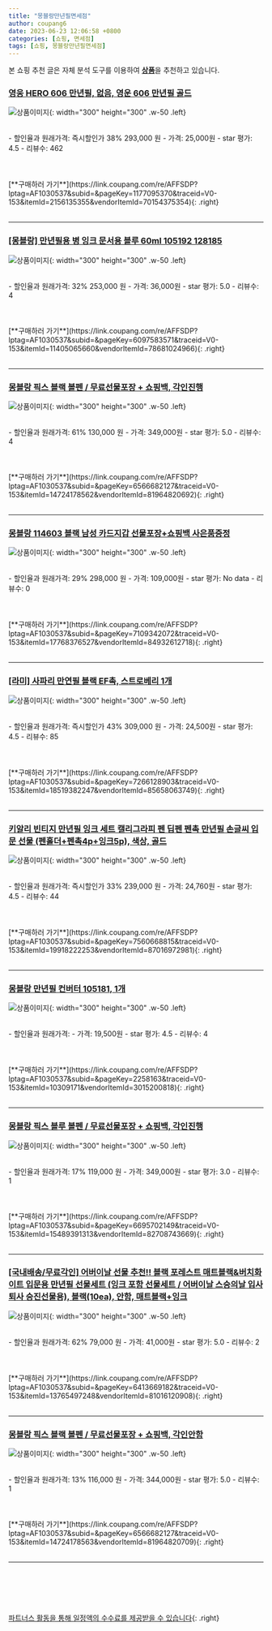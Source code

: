 ```yaml
---
title: "몽블랑만년필면세점"
author: coupang6
date: 2023-06-23 12:06:58 +0800
categories: [쇼핑, 면세점]
tags: [쇼핑, 몽블랑만년필면세점]
---
```


본 쇼핑 추천 글은 자체 분석 도구를 이용하여 [**상품**](https://link.coupang.com/a/bao1ui)을 추천하고 있습니다.

### [영웅 HERO 606 만년필, 없음, 영운 606 만년필 골드](https://link.coupang.com/re/AFFSDP?lptag=AF1030537&subid=&pageKey=1177095370&traceid=V0-153&itemId=2156135355&vendorItemId=70154375354)

![상품이미지](https://thumbnail10.coupangcdn.com/thumbnails/remote/230x230ex/image/vendor_inventory/f80b/161acf3a7fa0f35f2a04b796dc3ccab44ddb581319e5eeedd0d404dd92c9.jpg){: width="300" height="300" .w-50 .left}


<br>
- 할인율과 원래가격: 즉시할인가 38%  293,000   원
- 가격: 25,000원
- star 평가: 4.5
- 리뷰수: 462
<br>
<br>
<br>
<br>
[**구매하러 가기**](https://link.coupang.com/re/AFFSDP?lptag=AF1030537&subid=&pageKey=1177095370&traceid=V0-153&itemId=2156135355&vendorItemId=70154375354){: .right}
<br>
<br>

---

### [[몽블랑] 만년필용 병 잉크 문서용 블루 60ml 105192 128185](https://link.coupang.com/re/AFFSDP?lptag=AF1030537&subid=&pageKey=6097583571&traceid=V0-153&itemId=11405065660&vendorItemId=78681024966)

![상품이미지](https://thumbnail7.coupangcdn.com/thumbnails/remote/230x230ex/image/vendor_inventory/bc35/228c391b203b4da65f87ff7f3a0e31bea1dafee0e5122e5b53abdb2aab0e.jpg){: width="300" height="300" .w-50 .left}


<br>
- 할인율과 원래가격: 32%  253,000   원
- 가격: 36,000원
- star 평가: 5.0
- 리뷰수: 4
<br>
<br>
<br>
<br>
[**구매하러 가기**](https://link.coupang.com/re/AFFSDP?lptag=AF1030537&subid=&pageKey=6097583571&traceid=V0-153&itemId=11405065660&vendorItemId=78681024966){: .right}
<br>
<br>

---

### [몽블랑 픽스 블랙 볼펜 / 무료선물포장 + 쇼핑백, 각인진행](https://link.coupang.com/re/AFFSDP?lptag=AF1030537&subid=&pageKey=6566682127&traceid=V0-153&itemId=14724178562&vendorItemId=81964820692)

![상품이미지](https://thumbnail10.coupangcdn.com/thumbnails/remote/230x230ex/image/vendor_inventory/e4cc/1883480b1ee316b4a89cc62d06c4a0f9cb95d116b95225f535d678a6a4bb.jpg){: width="300" height="300" .w-50 .left}


<br>
- 할인율과 원래가격: 61%  130,000   원
- 가격: 349,000원
- star 평가: 5.0
- 리뷰수: 4
<br>
<br>
<br>
<br>
[**구매하러 가기**](https://link.coupang.com/re/AFFSDP?lptag=AF1030537&subid=&pageKey=6566682127&traceid=V0-153&itemId=14724178562&vendorItemId=81964820692){: .right}
<br>
<br>

---

### [몽블랑 114603 블랙 남성 카드지갑 선물포장+쇼핑백 사은품증정](https://link.coupang.com/re/AFFSDP?lptag=AF1030537&subid=&pageKey=7109342072&traceid=V0-153&itemId=17768376527&vendorItemId=84932612718)

![상품이미지](https://thumbnail10.coupangcdn.com/thumbnails/remote/230x230ex/image/vendor_inventory/f445/24e036f27cc73d5fe9bdb66778fb205450e87c250111236c7e5ad9c966fe.jpg){: width="300" height="300" .w-50 .left}


<br>
- 할인율과 원래가격: 29%  298,000   원
- 가격: 109,000원
- star 평가: No data
- 리뷰수: 0
<br>
<br>
<br>
<br>
[**구매하러 가기**](https://link.coupang.com/re/AFFSDP?lptag=AF1030537&subid=&pageKey=7109342072&traceid=V0-153&itemId=17768376527&vendorItemId=84932612718){: .right}
<br>
<br>

---

### [[라미] 사파리 만연필 블랙 EF촉, 스트로베리 1개](https://link.coupang.com/re/AFFSDP?lptag=AF1030537&subid=&pageKey=7266128903&traceid=V0-153&itemId=18519382247&vendorItemId=85658063749)

![상품이미지](https://thumbnail9.coupangcdn.com/thumbnails/remote/230x230ex/image/vendor_inventory/35f9/a0933cab3ab9da458308db5fabe9af3ffdbcbdcd138c5ee798e595744c77.jpg){: width="300" height="300" .w-50 .left}


<br>
- 할인율과 원래가격: 즉시할인가 43%  309,000   원
- 가격: 24,500원
- star 평가: 4.5
- 리뷰수: 85
<br>
<br>
<br>
<br>
[**구매하러 가기**](https://link.coupang.com/re/AFFSDP?lptag=AF1030537&subid=&pageKey=7266128903&traceid=V0-153&itemId=18519382247&vendorItemId=85658063749){: .right}
<br>
<br>

---

### [키알리 빈티지 만년필 잉크 세트 캘리그라피 펜 딥펜 펜촉 만년필 손글씨 입문 선물 (펜홀더+펜촉4p+잉크5p), 색상, 골드](https://link.coupang.com/re/AFFSDP?lptag=AF1030537&subid=&pageKey=7560668815&traceid=V0-153&itemId=19918222253&vendorItemId=87016972981)

![상품이미지](https://thumbnail10.coupangcdn.com/thumbnails/remote/230x230ex/image/vendor_inventory/2f5f/510c3303bc7a5896652bb5db65433d10142e9306ae93476be4b6de9a98f1.jpg){: width="300" height="300" .w-50 .left}


<br>
- 할인율과 원래가격: 즉시할인가 33%  239,000   원
- 가격: 24,760원
- star 평가: 4.5
- 리뷰수: 44
<br>
<br>
<br>
<br>
[**구매하러 가기**](https://link.coupang.com/re/AFFSDP?lptag=AF1030537&subid=&pageKey=7560668815&traceid=V0-153&itemId=19918222253&vendorItemId=87016972981){: .right}
<br>
<br>

---

### [몽블랑 만년필 컨버터 105181, 1개](https://link.coupang.com/re/AFFSDP?lptag=AF1030537&subid=&pageKey=2258163&traceid=V0-153&itemId=10309171&vendorItemId=3015200818)

![상품이미지](https://thumbnail6.coupangcdn.com/thumbnails/remote/230x230ex/image/product/image/vendoritem/2018/01/11/3015200818/f2291001-5b01-47b0-9b1e-b63c863b66c5.jpg){: width="300" height="300" .w-50 .left}


<br>
- 할인율과 원래가격: 
- 가격: 19,500원
- star 평가: 4.5
- 리뷰수: 4
<br>
<br>
<br>
<br>
[**구매하러 가기**](https://link.coupang.com/re/AFFSDP?lptag=AF1030537&subid=&pageKey=2258163&traceid=V0-153&itemId=10309171&vendorItemId=3015200818){: .right}
<br>
<br>

---

### [몽블랑 픽스 블루 볼펜 / 무료선물포장 + 쇼핑백, 각인진행](https://link.coupang.com/re/AFFSDP?lptag=AF1030537&subid=&pageKey=6695702149&traceid=V0-153&itemId=15489391313&vendorItemId=82708743669)

![상품이미지](https://thumbnail6.coupangcdn.com/thumbnails/remote/230x230ex/image/vendor_inventory/810b/2af2245a7879f68ed22ed79069b4974856234a2c823c4b07770c47294827.jpg){: width="300" height="300" .w-50 .left}


<br>
- 할인율과 원래가격: 17%  119,000   원
- 가격: 349,000원
- star 평가: 3.0
- 리뷰수: 1
<br>
<br>
<br>
<br>
[**구매하러 가기**](https://link.coupang.com/re/AFFSDP?lptag=AF1030537&subid=&pageKey=6695702149&traceid=V0-153&itemId=15489391313&vendorItemId=82708743669){: .right}
<br>
<br>

---

### [[국내배송/무료각인] 어버이날 선물 추천!! 블랙 포레스트 매트블랙&버치화이트 입문용 만년필 선물세트 (잉크 포함 선물세트 / 어버이날 스승의날 입사 퇴사 승진선물용), 블랙(10ea), 안함, 매트블랙+잉크](https://link.coupang.com/re/AFFSDP?lptag=AF1030537&subid=&pageKey=6413669182&traceid=V0-153&itemId=13765497248&vendorItemId=81016120908)

![상품이미지](https://thumbnail7.coupangcdn.com/thumbnails/remote/230x230ex/image/vendor_inventory/3e42/7c5e7804d1989c7aed19e9779c31970d8ce8b997bad035b1952615198fbb.png){: width="300" height="300" .w-50 .left}


<br>
- 할인율과 원래가격: 62%  79,000   원
- 가격: 41,000원
- star 평가: 5.0
- 리뷰수: 2
<br>
<br>
<br>
<br>
[**구매하러 가기**](https://link.coupang.com/re/AFFSDP?lptag=AF1030537&subid=&pageKey=6413669182&traceid=V0-153&itemId=13765497248&vendorItemId=81016120908){: .right}
<br>
<br>

---

### [몽블랑 픽스 블랙 볼펜 / 무료선물포장 + 쇼핑백, 각인안함](https://link.coupang.com/re/AFFSDP?lptag=AF1030537&subid=&pageKey=6566682127&traceid=V0-153&itemId=14724178563&vendorItemId=81964820709)

![상품이미지](https://thumbnail10.coupangcdn.com/thumbnails/remote/230x230ex/image/vendor_inventory/e4cc/1883480b1ee316b4a89cc62d06c4a0f9cb95d116b95225f535d678a6a4bb.jpg){: width="300" height="300" .w-50 .left}


<br>
- 할인율과 원래가격: 13%  116,000   원
- 가격: 344,000원
- star 평가: 5.0
- 리뷰수: 1
<br>
<br>
<br>
<br>
[**구매하러 가기**](https://link.coupang.com/re/AFFSDP?lptag=AF1030537&subid=&pageKey=6566682127&traceid=V0-153&itemId=14724178563&vendorItemId=81964820709){: .right}
<br>
<br>

---
<br><br><br><br><br> [파트너스 활동을 통해 일정액의 수수료를 제공받을 수 있습니다](https://link.coupang.com/a/bao1ui){: .right}